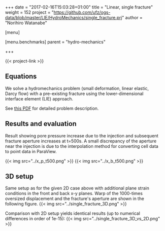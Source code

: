 +++
date = "2017-02-16T15:03:28+01:00"
title = "Linear, single fracture"
weight = 152
project = "https://github.com/ufz/ogs-data/blob/master/LIE/HydroMechanics/single_fracture.prj"
author = "Norihiro Watanabe"

[menu]

  [menu.benchmarks]
    parent = "hydro-mechanics"

+++

{{< project-link >}}

## Equations

We solve a hydromechanics problem (small deformation, linear elastic, Darcy flow) with a pre-existing fracture using the lower-dimensional interface element (LIE) approach.

See [this PDF](../LIE_HM.pdf) for detailed problem description.


## Results and evaluation

Result showing pore pressure increase due to the injection and subsequent fracture aperture increases at t=500s. A small discrepancy of the aperture near the injection is due to the interpolation method for converting cell data to point data in ParaView.

{{< img src="../x_p_t500.png" >}}
{{< img src="../x_b_t500.png" >}}

## 3D setup

Same setup as for the given 2D case above with additional plane strain
conditions in the front and back x-y planes.
Warp of the 1000-times oversized displacement and the fracture's aperture are
shown in the following figure.
{{< img src="../single_fracture_3D.png" >}}

Comparison with 2D setup yields identical results (up to numerical differences
in order of 1e-15):
{{< img src="../single_fracture_3D_vs_2D.png" >}}
